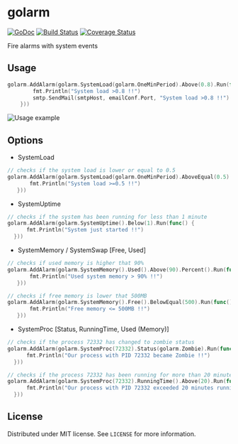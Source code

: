 # golarm
[![GoDoc](https://godoc.org/github.com/msempere/golarm?status.svg)](https://godoc.org/github.com/msempere/golarm)
[![Build Status](https://travis-ci.org/msempere/golarm.svg?branch=master)](https://travis-ci.org/msempere/golarm)
[![Coverage Status](https://coveralls.io/repos/msempere/golarm/badge.svg?branch=master)](https://coveralls.io/r/msempere/golarm?branch=master)

Fire alarms with system events

## Usage
```go
golarm.AddAlarm(golarm.SystemLoad(golarm.OneMinPeriod).Above(0.8).Run(func() {
		fmt.Println("System load >0.8 !!")
		smtp.SendMail(smtpHost, emailConf.Port, "System load >0.8 !!")
	}))
```

![Usage example](http://i.imgur.com/FybUkVg.gif)

## Options
 - SystemLoad
 
 ```go
// checks if the system load is lower or equal to 0.5
golarm.AddAlarm(golarm.SystemLoad(golarm.OneMinPeriod).AboveEqual(0.5).Run(func() {
		fmt.Println("System load >=0.5 !!")
	}))
```
 - SystemUptime
 
  ```go
// checks if the system has been running for less than 1 minute
golarm.AddAlarm(golarm.SystemUptime().Below(1).Run(func() {
		fmt.Println("System just started !!")
	}))
```
 - SystemMemory / SystemSwap [Free, Used]
 
 ```go
// checks if used memory is higher that 90%
golarm.AddAlarm(golarm.SystemMemory().Used().Above(90).Percent().Run(func() {
		fmt.Println("Used system memory > 90% !!")
	}))
```

 ```go
// checks if free memory is lower that 500MB
golarm.AddAlarm(golarm.SystemMemory().Free().BelowEqual(500).Run(func() {
		fmt.Println("Free memory <= 500MB !!")
	}))
```
 - SystemProc [Status, RunningTime, Used (Memory)]

  ```go
// checks if the process 72332 has changed to zombie status
golarm.AddAlarm(golarm.SystemProc(72332).Status(golarm.Zombie).Run(func() {
		fmt.Println("Our process with PID 72332 became Zombie !!")
	}))
```

  ```go
// checks if the process 72332 has been running for more than 20 minutes
golarm.AddAlarm(golarm.SystemProc(72332).RunningTime().Above(20).Run(func() {
		fmt.Println("Our process with PID 72332 exceeded 20 minutes running !!")
	}))
```

## License
Distributed under MIT license. See `LICENSE` for more information.

